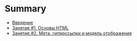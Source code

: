 # Summary

* [Введение](README.md)
* [Занятие \#1. Основы HTML](chapters/chapter1.md)
* [Занятие \#2. Мета, гиперссылки и модель отображения](/chapters/chapter2.md)

